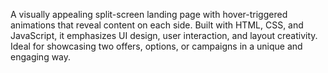 A visually appealing split-screen landing page with hover-triggered animations that reveal content on each side. Built with HTML, CSS, and JavaScript, it emphasizes UI design, user interaction, and layout creativity. Ideal for showcasing two offers, options, or campaigns in a unique and engaging way.


